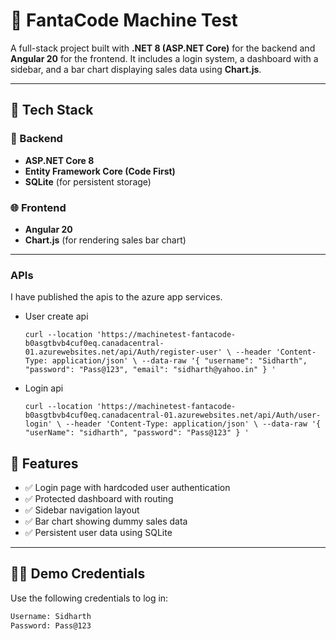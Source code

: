 # 🧪 FantaCode Machine Test

A full-stack project built with **.NET 8 (ASP.NET Core)** for the backend and **Angular 20** for the frontend. It includes a login system, a dashboard with a sidebar, and a bar chart displaying sales data using **Chart.js**.

---

## 🚀 Tech Stack

### 🔧 Backend
- **ASP.NET Core 8**
- **Entity Framework Core (Code First)**
- **SQLite** (for persistent storage)

### 🌐 Frontend
- **Angular 20**
- **Chart.js** (for rendering sales bar chart)

---

### APIs
I have published the apis to the azure app services.
- User create api

    `curl --location 'https://machinetest-fantacode-b0asgtbvb4cuf0eq.canadacentral-01.azurewebsites.net/api/Auth/register-user' \
--header 'Content-Type: application/json' \
--data-raw '{
  "username": "Sidharth",
  "password": "Pass@123",
  "email": "sidharth@yahoo.in"
}
'`

- Login api
  
    `curl --location 'https://machinetest-fantacode-b0asgtbvb4cuf0eq.canadacentral-01.azurewebsites.net/api/Auth/user-login' \
--header 'Content-Type: application/json' \
--data-raw '{
  "userName": "sidharth",
  "password": "Pass@123"
}
'`

## 🔐 Features

- ✅ Login page with hardcoded user authentication
- ✅ Protected dashboard with routing
- ✅ Sidebar navigation layout
- ✅ Bar chart showing dummy sales data
- ✅ Persistent user data using SQLite

---

## 🧑‍💻 Demo Credentials

Use the following credentials to log in:

```txt
Username: Sidharth  
Password: Pass@123
